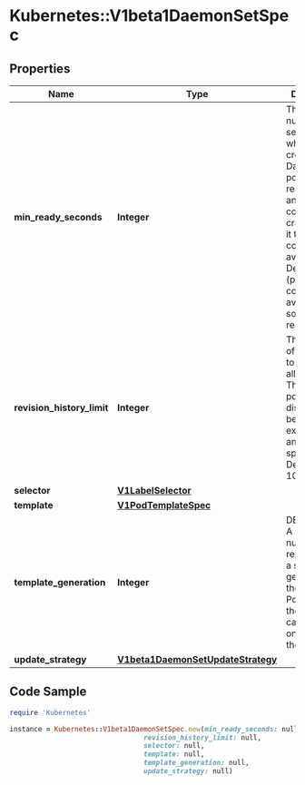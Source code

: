 # Kubernetes::V1beta1DaemonSetSpec

## Properties

Name | Type | Description | Notes
------------ | ------------- | ------------- | -------------
**min_ready_seconds** | **Integer** | The minimum number of seconds for which a newly created DaemonSet pod should be ready without any of its container crashing, for it to be considered available. Defaults to 0 (pod will be considered available as soon as it is ready). | [optional] 
**revision_history_limit** | **Integer** | The number of old history to retain to allow rollback. This is a pointer to distinguish between explicit zero and not specified. Defaults to 10. | [optional] 
**selector** | [**V1LabelSelector**](V1LabelSelector.md) |  | [optional] 
**template** | [**V1PodTemplateSpec**](V1PodTemplateSpec.md) |  | 
**template_generation** | **Integer** | DEPRECATED. A sequence number representing a specific generation of the template. Populated by the system. It can be set only during the creation. | [optional] 
**update_strategy** | [**V1beta1DaemonSetUpdateStrategy**](V1beta1DaemonSetUpdateStrategy.md) |  | [optional] 

## Code Sample

```ruby
require 'Kubernetes'

instance = Kubernetes::V1beta1DaemonSetSpec.new(min_ready_seconds: null,
                                 revision_history_limit: null,
                                 selector: null,
                                 template: null,
                                 template_generation: null,
                                 update_strategy: null)
```


